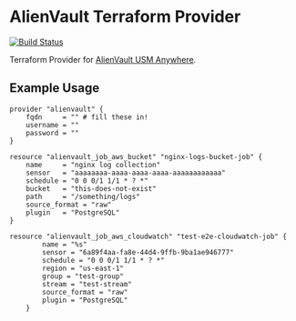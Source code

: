 # AlienVault Terraform Provider

[![Build Status](https://travis-ci.org/form3tech-oss/terraform-provider-alienvault.svg?branch=master)](https://travis-ci.org/form3tech-oss/terraform-provider-alienvault)

Terraform Provider for [AlienVault USM Anywhere](https://www.alienvault.com/products/usm-anywhere).

## Example Usage

```hcl
provider "alienvault" {
    fqdn     = "" # fill these in!
    username = ""
    password = ""
}

resource "alienvault_job_aws_bucket" "nginx-logs-bucket-job" {
    name     = "nginx log collection"
    sensor   = "aaaaaaaa-aaaa-aaaa-aaaa-aaaaaaaaaaaa"
    schedule = "0 0 0/1 1/1 * ? *"
    bucket   = "this-does-not-exist"
    path     = "/something/logs"
    source_format = "raw"
    plugin   = "PostgreSQL"
}

resource "alienvault_job_aws_cloudwatch" "test-e2e-cloudwatch-job" {
		name = "%s"
		sensor = "6a89f4aa-fa8e-44d4-9ffb-9ba1ae946777"
		schedule = "0 0 0/1 1/1 * ? *"
		region = "us-east-1"
		group = "test-group"
		stream = "test-stream"
		source_format = "raw"
		plugin = "PostgreSQL"
	}
```